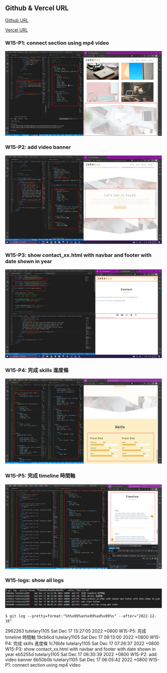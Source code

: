 ## Github & Vercel URL

[Github URL](https://github.com/tutelary1105/1111-sweb-1N-demo-211411011)

[Vercel URL](https://1111-sweb-1-n-demo-211411011-71y5.vercel.app/)

### W15-P1: connect section using mp4 video

![](w15_p1.png)

### W15-P2: add video banner

![](w15_p2.png)

### W15-P3: show contact_xx.html with navbar and footer with date shown in year

![](w15_p3.png)

### W15-P4: 完成 skills 進度條

![](w15_p4.png)

### W15-P5: 完成 timeline 時間軸

![](w15_p5.png)

### W15-logs: show all logs

![](w15_logs.png)

```
$ git log --pretty=format:"%h%x09%an%x09%ad%x09%s" --after="2022-12-16"

```
2962263 tutelary1105    Sat Dec 17 13:27:05 2022 +0800  W15-P5: 完成 timeline 時間軸
19cb6cd tutelary1105    Sat Dec 17 08:13:00 2022 +0800  W15-P4: 完成 skills 進度條
1c76bfe tutelary1105    Sat Dec 17 07:26:37 2022 +0800  W15-P3: show contact_xx.html with navbar and footer with date shown in year
eb5255d tutelary1105    Sat Dec 17 06:30:39 2022 +0800  W15-P2: add video banner
6b50b0b tutelary1105    Sat Dec 17 06:05:42 2022 +0800  W15-P1: connect section using mp4 video
